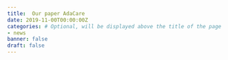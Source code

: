 ```yaml
---
title:  Our paper AdaCare
date: 2019-11-00T00:00:00Z
categories: # Optional, will be displayed above the title of the page
- news
banner: false
draft: false
---
```

